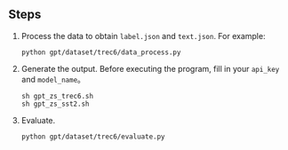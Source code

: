 ## Steps

1. Process the data to obtain ``label.json`` and ``text.json``. For example:

    ```
    python gpt/dataset/trec6/data_process.py
    ```

2. Generate the output. Before executing the program, fill in your ``api_key`` and ``model_name``。

    ```
    sh gpt_zs_trec6.sh
    sh gpt_zs_sst2.sh
    ```

3. Evaluate. 

    ```
    python gpt/dataset/trec6/evaluate.py
    ```

    